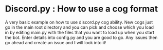 # Discord.py : How to use a cog format

A very basic example on how to use discord.py cog ability. New cogs just go in the main root directory and you can pick and choose which you load in by editing main.py with the files that you want to load up when you start the bot. Enter details into config.py and you are good to go. Any issues then go ahead and create an issue and I will look into it!

